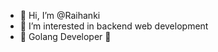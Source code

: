 - 👋 Hi, I’m @Raihanki
- 👀 I’m interested in backend web development
- 🌱 Golang Developer 🚀
<!--- 💞️ I’m looking to collaborate on ...
- 📫 How to reach me ...
--->

<!---
Raihanki/Raihanki is a ✨ special ✨ repository because its `README.md` (this file) appears on your GitHub profile.
You can click the Preview link to take a look at your changes.
--->
